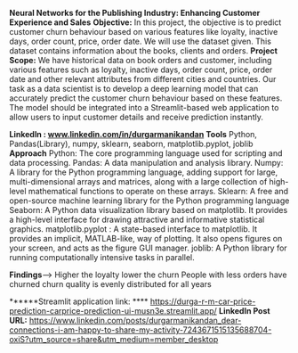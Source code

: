 **Neural Networks for the Publishing Industry: Enhancing Customer Experience and Sales**
**Objective:**
In this project, the objective is to predict customer churn behaviour based on various features like loyalty, inactive days, order count, price, order date. We will use the dataset given. 
This dataset contains information about the books, clients and orders.
**Project Scope:**
We have historical data on book orders and customer, including various features such as loyalty, inactive days, order count, price, order date and other relevant attributes from different cities and countries. 
Our task as a data scientist is to develop a deep learning model that can accurately predict the customer churn behaviour based on these features. 
The model should be integrated into a Streamlit-based web application to allow users to input customer details and receive prediction instantly.

**LinkedIn : www.linkedin.com/in/durgarmanikandan**
**Tools** Python, Pandas(Library), numpy, sklearn, seaborn, matplotlib.pyplot, joblib
**Approach** 
Python: The core programming language used for scripting and data processing.
Pandas: A data manipulation and analysis library.
Numpy: A library for the Python programming language, adding support for large, multi-dimensional arrays and matrices, along with a large collection of high-level mathematical functions to operate on these arrays.
Sklearn: A free and open-source machine learning library for the Python programming language
Seaborn: A Python data visualization library based on matplotlib. It provides a high-level interface for drawing attractive and informative statistical graphics.
matplotlib.pyplot : A state-based interface to matplotlib. It provides an implicit, MATLAB-like, way of plotting. It also opens figures on your screen, and acts as the figure GUI manager.
joblib: A Python library for running computationally intensive tasks in parallel.

**Findings**--> 
Higher the loyalty lower the churn
People with less orders have churned
churn quality is evenly distributed for all years

******Streamlit application link: ****
https://durga-r-m-car-price-prediction-carprice-prediction-ui-musn3e.streamlit.app/
**LinkedIn Post URL:**  https://www.linkedin.com/posts/durgarmanikandan_dear-connections-i-am-happy-to-share-my-activity-7243671515135688704-oxiS?utm_source=share&utm_medium=member_desktop



